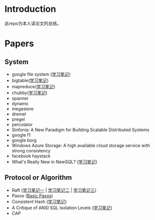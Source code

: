 # Introduction
此repo为本人读论文的总结。

# Papers

## System

- google file system ([学习笔记](doc/gfs.md))
- bigtable([学习笔记](doc/bigtable.md))
- mapreduce([学习笔记](doc/mapreduce.md))
- chubby([学习笔记](doc/chubby.md))
- spanner
- dynamo
- megastore
- dremel
- pregel
- percolator
- Sinfonia: A New Paradigm for Building Scalable Distributed Systems
- google f1
- google borg
- Windows Azure Storage: A high available cloud storage service with strong consistency
- facebook haystack
- What's Really New in NewSQL? ([学习笔记](doc/newsql.md))

## Protocol or Algorithm

- Raft ([学习笔记一](doc/raft_one.md) | [学习笔记二](doc/raft_two.md) | [学习笔记三](doc/raft_three.md))
- Paxos ([Basic Paxos](doc/paxos-principle-first.md))
- Consistent Hash ([学习笔记](doc/consistent-hash.md))
- A Critique of ANSI SQL Isolation Levels ([学习笔记](doc/transaction-isolation-fisrt))
- CAP
